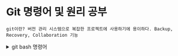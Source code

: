 # Git 명령어 및 원리 공부
`git이란? 버전 관리 시스템으로 복잡한 프로젝트에 사용하기에 용이하다. Backup, Recovery, Collaboration 기능`
<br />

<details>
<summary>git bash 명령어</summary>
<br />

1. 명령어
    1. [**기본**](#1기본)
    1. [**branch**](#2branch)
    1. [**stash**](#3stash)
    1. [**기타**](#4기타)
<br />

**1.기본**

-------------

## git init 
변경사항 추적, 버전관리 시작
## git config --global core.autocrlf true 
개행 문자 설정 
## 정보 등록
 ```bash
 $git config --global user.name 'gitname' 
 $git config --global user.email '깃메일'
 ```    
## git config --global --list   
구성확인
## git status
상태확인
## git add 파일       
변경사항을 추적할 특정 파일을 지정 ex) add index.html
## git commit -m 'Start project'   
메세지(-m)와 함께 버전을 생성
## git log    
역사확인 (# git log -p 차이점까지 보여준다.)
## git remote add origin 깃주소   
origin 이란 별칭으로 원경 저장소를 연결
(git remote remove origin 삭제) 
## git push -u origin master   
origin이란 별칭의 원격 저장소로 버전 내역 전송
(다음부터 그냥 git push만 해도 된다.)
## git clone  깃주소 디렉토리
작업 복제
## git pull origin master 
원격에서 로걸로 가져오는
## git diff (commit(번호) commit(번호)) 
작업 전 후의 차이점을 보기위해 
## git reset --(hard) commit(번호) 
해당커밋으로 돌아감(앞에 수정본 삭제) (공유하기 전에)
## git reset --(hard) ORIG_HEAD 리셋 취소
hard,soft,mixed의 차이가 있다.

-------------------
<br />

**2.branch**

--------------------

## git branch 
상태 확인
## git branch 브랜치명 
새로운 브랜치(마스터 말고 다른)
## git checkout name 
name으로 작업
## git log --bracnshes --decorate --graph 
브랜치 정보 확인
## git log -p master..name 
master에는 없고 name에 있는것 차이 비교(-p는 소스코드차이까지)
## git diff master..name 
## git merge name 
checkout을 master로 한다음 명령어 입력하면 name을 master로 불러옴

------------------------
<br />

**3.stash**

-----------

- 작업 했던 것을 어딘가에 숨겨놓음
- 수정이 덜 끝났는데.. 저장하기에 모호할 때
- 버전관리가 되고있는 파일에 대해서만
<br />

## git stash 
작업 디렉토리 작업중인 변경사항들이 세이브, 현재 branch에
## git stash --help 
여러 도움말
## git stash apply 
다시 살아남
## git stash drop 
최신 stash 삭제
## git stash pop 
apply + drop

--------------------
<br />

**4.기타**

--------------

```plaintext
pwd 현재위치 확인 
cd 이동 
mkdir 폴더생성
ls -al 현재파일목록
vim f1.txt (파일 생성) -> i 누르면 입력가능 -> ESC 누르면 입력종료 -> :wq 저장 
cat f1.txt (파일 내용보기)
cp f1.txt f2.txt (카피)
용어- stage-> (커밋대기하는 애들이 가는곳)
```
<br/>


<details>
<summary>간단한 원리</summary>
<br />

## 분석 도구 
pip install gistory (분석 도구 설치)
1) 파일의 내용: blob
2) 디렉토리의 파일 명 & 내용명에 정보를 담는 곳 : tree
3) commit : 각각의 id를 가지고 있다. - hash의 정보로 통하여 저장된다.
<img src="./git/gitimage/gistory.png" />

## 브렌치 충돌 
같은 파일에서 같은 곳을 수정하고 병합을 하면 발생
git config --global merge.tool kdiff3 (병합전문적으로 하는 툴) 

## 2 way merge vs 3 way merge
<img src="./git/gitimage/merge.jpg" />

## pull vs fetch
`**pull**은 다운받고 병합까지 다 해준다.`
`**fetch**는 원격 저장소의 내용을 확인만 하고 로컬 저장소와 병합 하고 싶지 않을 때 사용한다.**`

## revase vs merge 
`**merge**는 병렬 구조이며, 쉽고 안전하다.`
`**revase**는 일렬 구조이며, 파악이 잘된다. 하지만 어렵고 위험하다.`
<img src="./git/gitimage/revase.jpg" />

## tag
`Annotated tag는 만든 사람의 이름, 이메일 등과 같은 많은 정보를 주석으로 추가할 수 있다. ex)git tag -a v0.2 -m 'jintaek'`
`Lightweight tag는 단순하게 특정 커밋에 대한 포인터이다.`
`git tag -d 테그 버전 확인,  git push --tags 저장소에 업데이트`

## git reset mode 차이
<img src="./git/gitimage/str.jpg>

<br />

--------
[출처](https://www.youtube.com/watch?v=23V6_yZSmUY&t=80s)

